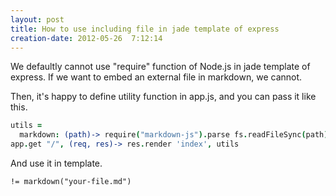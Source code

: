 ```yaml
---
layout: post
title: How to use including file in jade template of express
creation-date: 2012-05-26  7:12:14
---
```

We defaultly cannot use "require" function of Node.js in jade template of express.
If we want to embed an external file in markdown, we cannot.

Then, it's happy to define utility function in app.js, and you can pass it like this.

```coffeescript
utils =
  markdown: (path)-> require("markdown-js").parse fs.readFileSync(path).toString()
app.get "/", (req, res)-> res.render 'index', utils
```

And use it in template.

    != markdown("your-file.md")

